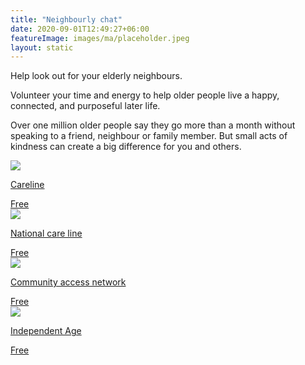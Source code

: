 ```yaml
---
title: "Neighbourly chat"
date: 2020-09-01T12:49:27+06:00
featureImage: images/ma/placeholder.jpeg
layout: static
---
```


Help look out for your elderly neighbours.

Volunteer your time and energy to help older people live a happy, connected, and purposeful later life.

Over one million older people say they go more than a month without speaking to a friend, neighbour or family member. But small acts of kindness can create a big difference for you and others.

<a class="ma-link" href="https://www.careline.co.uk/elderly-neighbours/"><div class="ma-card"><div class="ma-icon"><img src ="/images/icon-check.png"/></div><div class="ma-name"><p>Careline</p></div><div class="ma-paid-text"><span>Free</span></div></div></a><a class="ma-link" href="https://thenationalcareline.org/SafetyAtHome/CheckOnYourNeighbour"><div class="ma-card"><div class="ma-icon"><img src ="/images/icon-check.png"/></div><div class="ma-name"><p>National care line</p></div><div class="ma-paid-text"><span>Free</span></div></div></a><a class="ma-link" href="https://www.communityaccessnetwork.org/ways-to-check-in-on-your-neighbors/"><div class="ma-card"><div class="ma-icon"><img src ="/images/icon-check.png"/></div><div class="ma-name"><p>Community access network</p></div><div class="ma-paid-text"><span>Free</span></div></div></a><a class="ma-link" href="https://www.independentage.org/get-involved/volunteering"><div class="ma-card"><div class="ma-icon"><img src ="/images/icon-check.png"/></div><div class="ma-name"><p>Independent Age</p></div><div class="ma-paid-text"><span>Free</span></div></div></a>  

<br/><br/>






